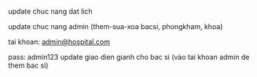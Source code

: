 update chuc nang dat lich

update chuc nang admin (them-sua-xoa bacsi, phongkham, khoa)

tai khoan: admin@hospital.com

pass: admin123
update giao dien gianh cho bac si (vào tai khoan admin de them bac si)

